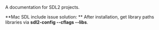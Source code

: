 A documentation for SDL2 projects.

**Mac SDL include issue solution: ** After installation, get library paths libraries via **sdl2-config --cflags --libs**.
